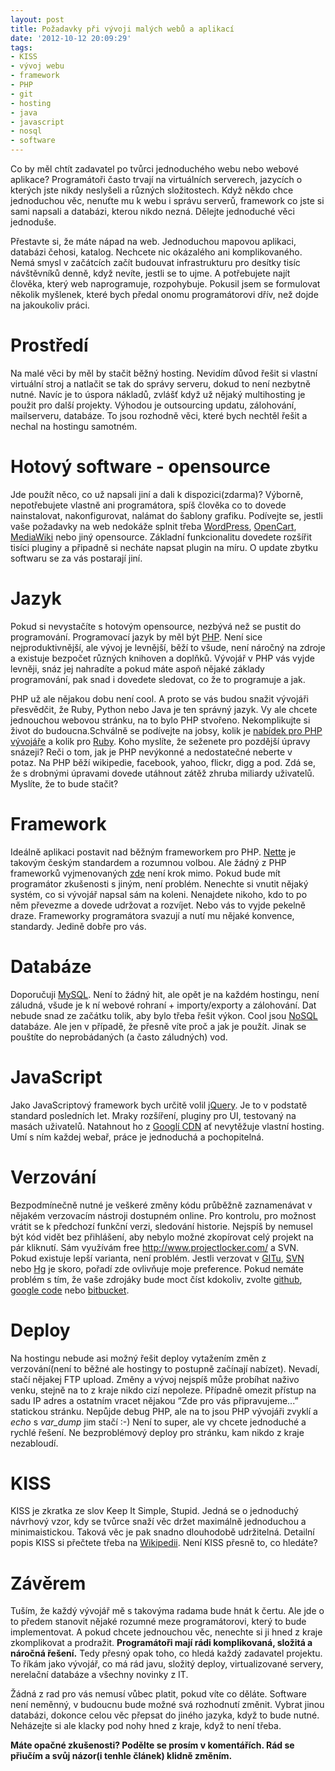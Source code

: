 ```yaml
---
layout: post
title: Požadavky při vývoji malých webů a aplikací
date: '2012-10-12 20:09:29'
tags:
- KISS
- vývoj webu
- framework
- PHP
- git
- hosting
- java
- javascript
- nosql
- software
---
```

Co by měl chtít zadavatel po tvůrci jednoduchého webu nebo webové aplikace? Programátoři často trvají na virtuálních serverech, jazycích o kterých jste nikdy neslyšeli a různých složitostech. Když někdo chce jednoduchou věc, nenuťte mu k webu i správu serverů, framework co jste si sami napsali a databázi, kterou nikdo nezná. Dělejte jednoduché věci jednoduše.

<p>Přestavte si, že máte nápad na web. Jednoduchou mapovou aplikaci, databázi čehosi, katalog. Nechcete nic okázalého ani komplikovaného. Nemá smysl v začátcích začít budouvat infrastrukturu pro desítky tisíc návštěvníků denně, když nevíte, jestli se to ujme. A potřebujete najít člověka, který web naprogramuje, rozpohybuje. Pokusil jsem se formulovat několik myšlenek, které bych předal onomu programátorovi dřív, než dojde na jakoukoliv práci.</p>
<h1>Prostředí</h1>
<p>Na malé věci by měl by stačit běžný hosting. Nevidím důvod řešit si vlastní virtuální stroj a natlačit se tak do správy serveru, dokud to není nezbytně nutné. Navíc je to úspora nákladů, zvlášť když už nějaký multihosting je použit pro další projekty. Výhodou je outsourcing updatu, zálohování, mailserveru, databáze. To jsou rozhodně věci, které bych nechtěl řešit a nechal na hostingu samotném. </p>
<h1>Hotový software - opensource</h1>
<p>Jde použít něco, co už napsali jiní a dali k dispozici(zdarma)? Výborně, nepotřebujete vlastně ani programátora, spíš člověka co to dovede nainstalovat, nakonfigurovat, nalámat do šablony grafiku. Podívejte se, jestli vaše požadavky na web nedokáže splnit třeba <a href="http://cs.wordpress.org/">WordPress</a>, <a href="http://www.opencart.com/">OpenCart</a>, <a href="http://www.mediawiki.org/wiki/MediaWiki">MediaWiki</a> nebo jiný opensource. Základní funkcionalitu dovedete rozšířit tisíci pluginy a připadně si necháte napsat plugin na míru. O update zbytku softwaru se za vás postarají jiní.</p>
<h1 dir="ltr">Jazyk</h1>
<p>Pokud si nevystačíte s hotovým opensource, nezbývá než se pustit do programování. Programovací jazyk by měl být <a href="http://www.php.net/">PHP</a>. Není sice nejproduktivnější, ale vývoj je levnější, běží to všude, není náročný na zdroje a existuje bezpočet různých knihoven a doplňků. Vývojář v PHP vás vyjde levněji, snáz jej nahradíte a pokud máte aspoň nějaké základy programování, pak snad i dovedete sledovat, co že to programuje a jak.</p>
<p>PHP už ale nějakou dobu není cool. A proto se vás budou snažit vývojáři přesvědčit, že Ruby, Python nebo Java je ten správný jazyk. Vy ale chcete jednouchou webovou stránku, na to bylo PHP stvořeno. Nekomplikujte si život do budoucna.Schválně se podívejte na jobsy, kolik je <a href="http://www.jobs.cz/search/?section=positions&srch%5Bq%5D=PHP">nabídek pro PHP vývojáře</a> a kolik pro <a href="http://www.jobs.cz/search/?section=positions&srch%5Bq%5D=Ruby">Ruby</a>. Koho myslíte, že seženete pro pozdější úpravy snázeji? Reči o tom, jak je PHP nevýkonné a nedostatečné neberte v potaz. Na PHP běží wikipedie, facebook, yahoo, flickr, digg a pod. Zdá se, že s drobnými úpravami dovede utáhnout zátěž zhruba miliardy uživatelů. Myslíte, že to bude stačit? </p>
<h1 dir="ltr">Framework</h1>
<p>Ideálně aplikaci postavit nad běžným frameworkem pro PHP. <a href="http://nette.org/cs/">Nette</a> je takovým českým standardem a rozumnou volbou. Ale žádný z PHP frameworků vyjmenovaných <a href="http://cs.wikipedia.org/wiki/Framework">zde</a> není krok mimo. Pokud bude mít programátor zkušenosti s jiným, není problém. Nenechte si vnutit nějaký systém, co si vývojář napsal sám na koleni. Nenajdete nikoho, kdo to po něm převezme a dovede udržovat a rozvíjet. Nebo vás to vyjde pekelně draze. Frameworky programátora svazují a nutí mu nějaké konvence, standardy. Jedině dobře pro vás.</p>
<h1 dir="ltr">Databáze</h1>
<p>Doporučuji <a href="http://www.mysql.com/">MySQL</a>. Není to žádný hit, ale opět je na každém hostingu, není záludná, všude je k ní webové rohraní + importy/exporty a zálohování. Dat nebude snad ze začátku tolik, aby bylo třeba řešit výkon. Cool jsou <a href="http://en.wikipedia.org/wiki/Nosql">NoSQL</a> databáze. Ale jen v případě, že přesně víte proč a jak je použít. Jinak se pouštíte do neprobádaných (a často záludných) vod.</p>
<h1 dir="ltr">JavaScript</h1>
<p>Jako JavaScriptový framework bych určitě volil <a href="http://jquery.com/">jQuery</a>. Je to v podstatě standard posledních let. Mraky rozšíření, pluginy pro UI, testovaný na masách uživatelů. Natahnout ho z <a href="https://developers.google.com/speed/libraries/devguide#jquery">Googlí CDN</a> ať nevytěžuje vlastní hosting. Umí s ním každej webař, práce je jednoduchá a pochopitelná.</p>
<h1 dir="ltr">Verzování</h1>
<p>Bezpodmínečně nutné je veškeré změny kódu průběžně zaznamenávat v nějakém verzovacím nástroji dostupném online. Pro kontrolu, pro možnost vrátit se k předchozí funkční verzi, sledování historie. Nejspíš by nemusel být kód vidět bez přihlášení, aby nebylo možné zkopírovat celý projekt na pár kliknutí. Sám využívám free <a href="http://www.projectlocker.com/">http://www.projectlocker.com/</a> a SVN. Pokud existuje lepší varianta, není problém. Jestli verzovat v <a href="http://cs.wikipedia.org/wiki/Git">GITu</a>, <a href="http://cs.wikipedia.org/wiki/Apache_Subversion">SVN</a> nebo <a href="http://en.wikipedia.org/wiki/Mercurial">Hg</a> je skoro, pořadí zde ovlivňuje moje preference. Pokud nemáte problém s tím, že vaše zdrojáky bude moct číst kdokoliv, zvolte <a href="https://github.com/">github</a>, <a href="http://code.google.com/intl/cs/">google code</a> nebo <a href="https://bitbucket.org/">bitbucket</a>. </p>
<h1 dir="ltr">Deploy</h1>
<p>Na hostingu nebude asi možný řešit deploy vytažením změn z verzování(není to běžné ale hostingy to postupně začínají nabízet). Nevadí, stačí nějakej FTP upload. Změny a vývoj nejspíš může probíhat naživo venku, stejně na to z kraje nikdo cizí nepoleze. Případně omezit přístup na sadu IP adres a ostatním vracet nějakou “Zde pro vás připravujeme...” statickou stránku. Nepůjde debug PHP, ale na to jsou PHP vývojáři zvyklí a <em>echo</em> s <em>var_dump</em> jim stačí :-) Není to super, ale vy chcete jednoduché a rychlé řešení. Ne bezproblémový deploy pro stránku, kam nikdo z kraje nezabloudí.</p>
<h1>KISS</h1>
<p>KISS je zkratka ze slov Keep It Simple, Stupid. Jedná se o jednoduchý návrhový vzor, kdy se tvůrce snaží věc držet maximálně jednoduchou a minimaistickou. Taková věc je pak snadno dlouhodobě udržitelná. Detailní popis KISS si přečtete třeba na <a href="http://cs.wikipedia.org/wiki/KISS">Wikipedii</a>. Není KISS přesně to, co hledáte?</p>
<h1>Závěrem</h1>
<p>Tuším, že každý vývojář mě s takovýma radama bude hnát k čertu. Ale jde o to předem stanovit nějaké rozumné meze programátorovi, který to bude implementovat. A pokud chcete jednouchou věc, nenechte si ji hned z kraje zkomplikovat a prodražit. <strong>Programátoři mají rádi komplikovaná, složitá a náročná řešení.</strong> Tedy přesný opak toho, co hledá každý zadavatel projektu. To říkám jako vývojář, co má rád javu, složitý deploy, virtualizované servery, nerelační databáze a všechny novinky z IT. </p>
<p>Žádná z rad pro vás nemusí vůbec platit, pokud víte co děláte. Software není neměnný, v budoucnu bude možné svá rozhodnutí změnit. Vybrat jinou databázi, dokonce celou věc přepsat do jiného jazyka, když to bude nutné. Neházejte si ale klacky pod nohy hned z kraje, když to není třeba.</p>
<p><strong>Máte opačné zkušenosti? Podělte se prosím v komentářích. Rád se přiučím a svůj názor(i tenhle článek) klidně změním.</strong></p>
